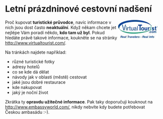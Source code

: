 <!--
title : Letní prázdninové cestovní nadšení
author : Roman Ožana <ozana@omdesign.cz>
date : 30.7.2006 21:48:41
tags : mix
-->

# Letní prázdninové cestovní nadšení

[<img src="virtualtourist.jpg" style="DISPLAY: inline; FLOAT: right; WIDTH: 134px; HEIGHT: 65px" title="VirtualTourist.com - logo" height="65" width="134" alt="VirtualTourist.com - logo" />][1]Proč kupovat **turistické průvodce**, navíc informace v nich jsou dost často **neaktuální**. Když někam chcete jet nejlépe Vám poradí někdo, **kdo tam už byl**. Pokud hledáte právě takové informace, koukněte se na stránky <http://www.virtualtourist.com/>.

Na tránkách najdete například:

  * různé turistické fotky
  * adresy hotelů
  * co se kde dá dělat
  * návody jak v oblasti (městě) cestovat
  * jaké jsou dobré restaurace
  * kde nakupovat
  * jaký je noční život

Zkrátka ty **opravdu užitečné informace**. Pak taky doporučuji kouknout na <http://www.embassyworld.com/>, nikdy nebvíte kdy budete potřebovat Českou ambasádu :-).

 [1]: http://www.virtualtourist.com/